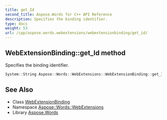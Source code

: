 ```yaml
---
title: get_Id
second_title: Aspose.Words for C++ API Reference
description: Specifies the binding identifier.
type: docs
weight: 53
url: /cpp/aspose.words.webextensions/webextensionbinding/get_id/
---
```

## WebExtensionBinding::get_Id method


Specifies the binding identifier.

```cpp
System::String Aspose::Words::WebExtensions::WebExtensionBinding::get_Id() const
```

## See Also

* Class [WebExtensionBinding](../)
* Namespace [Aspose::Words::WebExtensions](../../)
* Library [Aspose.Words](../../../)
